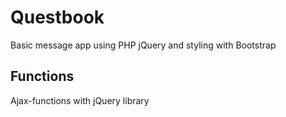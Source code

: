 # Questbook
Basic message app using PHP jQuery and styling with Bootstrap

## Functions
Ajax-functions with jQuery library
